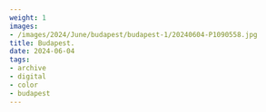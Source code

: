 ```yaml
---
weight: 1
images:
- /images/2024/June/budapest/budapest-1/20240604-P1090558.jpg
title: Budapest.
date: 2024-06-04
tags:
- archive
- digital
- color
- budapest
---
```


